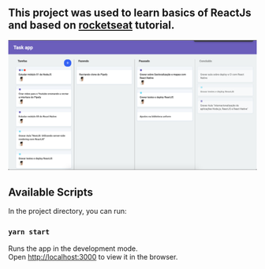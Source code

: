 ## This project was used to learn basics of ReactJs and based on [rocketseat](https://www.youtube.com/watch?v=awRtgpRsdTQ) tutorial.

![Alt text](https://github.com/WallaceRocha/learnReactJs/blob/master/public/sshot.png)


## Available Scripts

In the project directory, you can run:

### `yarn start`

Runs the app in the development mode.<br />
Open [http://localhost:3000](http://localhost:3000) to view it in the browser.

